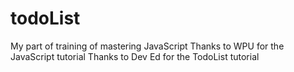# todoList

My part of training of mastering JavaScript
Thanks to WPU for the JavaScript tutorial
Thanks to Dev Ed for the TodoList tutorial
